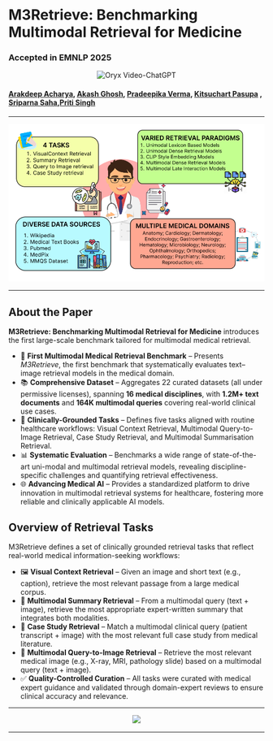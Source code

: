 # M3Retrieve: Benchmarking Multimodal Retrieval for Medicine



### Accepted in EMNLP 2025

<p align="center">
    <img src="https://i.imgur.com/waxVImv.png" alt="Oryx Video-ChatGPT">
</p>
 
#### [Arakdeep Acharya](https://arkadeepacharya.github.io/), [Akash Ghosh](https://scholar.google.co.in/citations?user=NWc6Pw8AAAAJ&hl=en&oi=ao), [Pradeepika Verma](https://scholar.google.com/citations?user=i62Wy3oAAAAJ&hl=en), [Kitsuchart Pasupa](https://scholar.google.com/citations?user=UtzYq_0AAAAJ&hl=en) , [Sriparna Saha](https://scholar.google.com/citations?user=Fj7jA_AAAAAJ&hl=en),[Priti Singh]() 


---

<p align="center">
  <img src="./images/HERO_IMAGE.png" />
</p>

---

## About the Paper

**M3Retrieve: Benchmarking Multimodal Retrieval for Medicine** introduces the first large-scale benchmark tailored for multimodal medical retrieval.

- 🚀 **First Multimodal Medical Retrieval Benchmark** – Presents *M3Retrieve*, the first benchmark that systematically evaluates text–image retrieval models in the medical domain.  
- 📚 **Comprehensive Dataset** – Aggregates 22 curated datasets (all under permissive licenses), spanning **16 medical disciplines**, with **1.2M+ text documents** and **164K multimodal queries** covering real-world clinical use cases.  
- 🏥 **Clinically-Grounded Tasks** – Defines five tasks aligned with routine healthcare workflows: Visual Context Retrieval, Multimodal Query-to-Image Retrieval, Case Study Retrieval, and Multimodal Summarisation Retrieval.  
- 📊 **Systematic Evaluation** – Benchmarks a wide range of state-of-the-art uni-modal and multimodal retrieval models, revealing discipline-specific challenges and quantifying retrieval effectiveness.  
- 🌐 **Advancing Medical AI** – Provides a standardized platform to drive innovation in multimodal retrieval systems for healthcare, fostering more reliable and clinically applicable AI models.  


## Overview of Retrieval Tasks

M3Retrieve defines a set of clinically grounded retrieval tasks that reflect real-world medical information-seeking workflows:

- 🖼️ **Visual Context Retrieval** – Given an image and short text (e.g., caption), retrieve the most relevant passage from a large medical corpus.  
- 📑 **Multimodal Summary Retrieval** – From a multimodal query (text + image), retrieve the most appropriate expert-written summary that integrates both modalities.  
- 🧾 **Case Study Retrieval** – Match a multimodal clinical query (patient transcript + image) with the most relevant full case study from medical literature.  
- 🩻 **Multimodal Query-to-Image Retrieval** – Retrieve the most relevant medical image (e.g., X-ray, MRI, pathology slide) based on a multimodal query (text + image).  
- ✅ **Quality-Controlled Curation** – All tasks were curated with medical expert guidance and validated through domain-expert reviews to ensure clinical accuracy and relevance.  

---

<p align="center">
  <img src="./images/Frame 6(2).png" />
</p>

---


